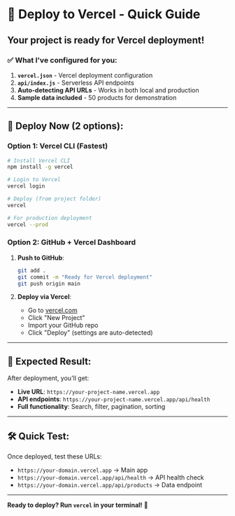 # 🚀 Deploy to Vercel - Quick Guide

## Your project is ready for Vercel deployment!

### ✅ What I've configured for you:

1. **`vercel.json`** - Vercel deployment configuration
2. **`api/index.js`** - Serverless API endpoints  
3. **Auto-detecting API URLs** - Works in both local and production
4. **Sample data included** - 50 products for demonstration

---

## 🚀 Deploy Now (2 options):

### Option 1: Vercel CLI (Fastest)
```bash
# Install Vercel CLI
npm install -g vercel

# Login to Vercel
vercel login

# Deploy (from project folder)
vercel

# For production deployment
vercel --prod
```

### Option 2: GitHub + Vercel Dashboard
1. **Push to GitHub**:
   ```bash
   git add .
   git commit -m "Ready for Vercel deployment"
   git push origin main
   ```

2. **Deploy via Vercel**:
   - Go to [vercel.com](https://vercel.com)
   - Click "New Project"
   - Import your GitHub repo
   - Click "Deploy" (settings are auto-detected)

---

## 🎯 Expected Result:

After deployment, you'll get:
- **Live URL**: `https://your-project-name.vercel.app`
- **API endpoints**: `https://your-project-name.vercel.app/api/health`
- **Full functionality**: Search, filter, pagination, sorting

---

## 🛠️ Quick Test:

Once deployed, test these URLs:
- `https://your-domain.vercel.app` → Main app
- `https://your-domain.vercel.app/api/health` → API health check
- `https://your-domain.vercel.app/api/products` → Data endpoint

---

**Ready to deploy? Run `vercel` in your terminal!** 🚀
